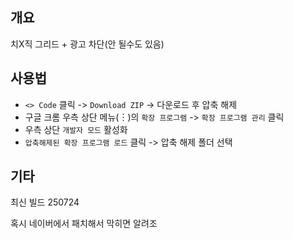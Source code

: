 ## 개요
치X직 그리드 + 광고 차단(안 될수도 있음)

## 사용법
* `<> Code` 클릭 -> `Download ZIP` -> 다운로드 후 압축 해제
* 구글 크롬 우측 상단 메뉴(︙)의 `확장 프로그램` -> `확장 프로그램 관리` 클릭
* 우측 상단 `개발자 모드` 활성화
* `압축해제된 확장 프로그램 로드` 클릭 -> 압축 해제 폴더 선택

## 기타
최신 빌드 250724

혹시 네이버에서 패치해서 막히면 알려조
